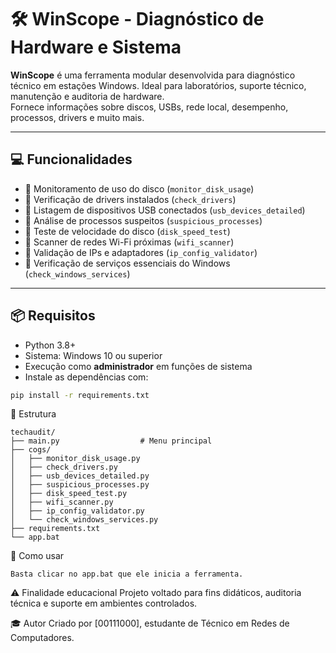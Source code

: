 # 🛠️ WinScope - Diagnóstico de Hardware e Sistema

**WinScope** é uma ferramenta modular desenvolvida para diagnóstico técnico em estações Windows. Ideal para laboratórios, suporte técnico, manutenção e auditoria de hardware.  
Fornece informações sobre discos, USBs, rede local, desempenho, processos, drivers e muito mais.

---

## 💻 Funcionalidades

* 🔢 Monitoramento de uso do disco (`monitor_disk_usage`)
* 🔢 Verificação de drivers instalados (`check_drivers`)
* 🔢 Listagem de dispositivos USB conectados (`usb_devices_detailed`)
* 🔢 Análise de processos suspeitos (`suspicious_processes`)
* 🔢 Teste de velocidade do disco (`disk_speed_test`)
* 🔢 Scanner de redes Wi-Fi próximas (`wifi_scanner`)
* 🔢 Validação de IPs e adaptadores (`ip_config_validator`)
* 🔢 Verificação de serviços essenciais do Windows (`check_windows_services`)

---

## 📦 Requisitos

- Python 3.8+
- Sistema: Windows 10 ou superior
- Execução como **administrador** em funções de sistema
- Instale as dependências com:

```bash
pip install -r requirements.txt
```

📁 Estrutura
```
techaudit/
├── main.py                  # Menu principal
├── cogs/
│   ├── monitor_disk_usage.py
│   ├── check_drivers.py
│   ├── usb_devices_detailed.py
│   ├── suspicious_processes.py
│   ├── disk_speed_test.py
│   ├── wifi_scanner.py
│   ├── ip_config_validator.py
│   └── check_windows_services.py
├── requirements.txt
└── app.bat
```

🧪 Como usar
```
Basta clicar no app.bat que ele inicia a ferramenta.
```

⚠️ Finalidade educacional
Projeto voltado para fins didáticos, auditoria técnica e suporte em ambientes controlados.

🎓 Autor
Criado por [00111000], estudante de Técnico em Redes de Computadores.
